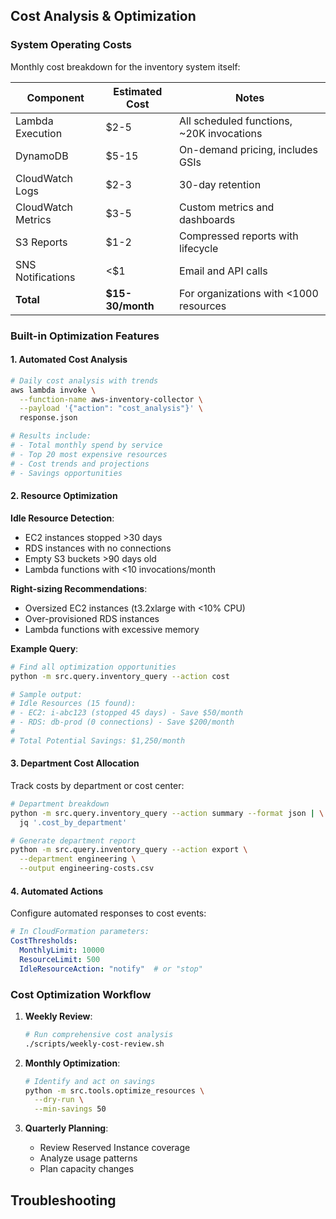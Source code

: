 ## Cost Analysis & Optimization

### System Operating Costs

Monthly cost breakdown for the inventory system itself:

| Component | Estimated Cost | Notes |
|-----------|---------------|-------|
| Lambda Execution | $2-5 | All scheduled functions, ~20K invocations |
| DynamoDB | $5-15 | On-demand pricing, includes GSIs |
| CloudWatch Logs | $2-3 | 30-day retention |
| CloudWatch Metrics | $3-5 | Custom metrics and dashboards |
| S3 Reports | $1-2 | Compressed reports with lifecycle |
| SNS Notifications | <$1 | Email and API calls |
| **Total** | **$15-30/month** | For organizations with <1000 resources |

### Built-in Optimization Features

#### 1. Automated Cost Analysis
```bash
# Daily cost analysis with trends
aws lambda invoke \
  --function-name aws-inventory-collector \
  --payload '{"action": "cost_analysis"}' \
  response.json

# Results include:
# - Total monthly spend by service
# - Top 20 most expensive resources
# - Cost trends and projections
# - Savings opportunities
```

#### 2. Resource Optimization

**Idle Resource Detection**:
- EC2 instances stopped >30 days
- RDS instances with no connections
- Empty S3 buckets >90 days old
- Lambda functions with <10 invocations/month

**Right-sizing Recommendations**:
- Oversized EC2 instances (t3.2xlarge with <10% CPU)
- Over-provisioned RDS instances
- Lambda functions with excessive memory

**Example Query**:
```bash
# Find all optimization opportunities
python -m src.query.inventory_query --action cost

# Sample output:
# Idle Resources (15 found):
# - EC2: i-abc123 (stopped 45 days) - Save $50/month
# - RDS: db-prod (0 connections) - Save $200/month
# 
# Total Potential Savings: $1,250/month
```

#### 3. Department Cost Allocation

Track costs by department or cost center:
```bash
# Department breakdown
python -m src.query.inventory_query --action summary --format json | \
  jq '.cost_by_department'

# Generate department report
python -m src.query.inventory_query --action export \
  --department engineering \
  --output engineering-costs.csv
```

#### 4. Automated Actions

Configure automated responses to cost events:
```yaml
# In CloudFormation parameters:
CostThresholds:
  MonthlyLimit: 10000
  ResourceLimit: 500
  IdleResourceAction: "notify"  # or "stop"
```

### Cost Optimization Workflow

1. **Weekly Review**:
   ```bash
   # Run comprehensive cost analysis
   ./scripts/weekly-cost-review.sh
   ```

2. **Monthly Optimization**:
   ```bash
   # Identify and act on savings
   python -m src.tools.optimize_resources \
     --dry-run \
     --min-savings 50
   ```

3. **Quarterly Planning**:
   - Review Reserved Instance coverage
   - Analyze usage patterns
   - Plan capacity changes

## Troubleshooting

